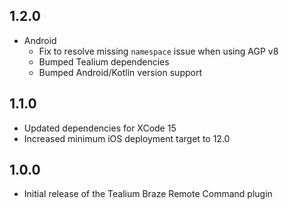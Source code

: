 ## 1.2.0
* Android 
    * Fix to resolve missing `namespace` issue when using AGP v8
    * Bumped Tealium dependencies
    * Bumped Android/Kotlin version support

## 1.1.0
* Updated dependencies for XCode 15
* Increased minimum iOS deployment target to 12.0

## 1.0.0

* Initial release of the Tealium Braze Remote Command plugin
